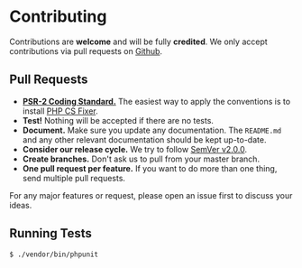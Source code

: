 # Contributing

Contributions are **welcome** and will be fully **credited**. We only accept contributions via pull requests on [Github](https://github.com/tpg/simplepass).

## Pull Requests

- **[PSR-2 Coding Standard.](https://github.com/php-fig/fig-standards/blob/master/accepted/PSR-2-coding-style-guide.md)** The easiest way to apply the conventions is to install [PHP CS Fixer](https://github.com/FriendsOfPHP/PHP-CS-Fixer).
- **Test!** Nothing will be accepted if there are no tests.
- **Document.** Make sure you update any documentation. The `README.md` and any other relevant documentation should be kept up-to-date.
- **Consider our release cycle.** We try to follow [SemVer v2.0.0](http://semver.org/).
- **Create branches.** Don't ask us to pull from your master branch.
- **One pull request per feature.** If you want to do more than one thing, send multiple pull requests.

For any major features or request, please open an issue first to discuss your ideas.

## Running Tests

```bash
$ ./vendor/bin/phpunit
```
